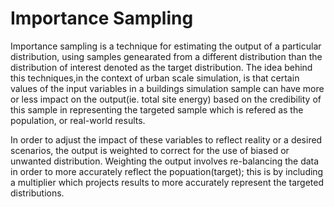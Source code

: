# Importance Sampling
Importance sampling is a technique for estimating the output of a particular distribution, using samples genearated from a different distribution than the distribution of interest denoted as the target distribution. The idea behind this techniques,in the context of urban scale simulation, is that certain values of the input variables in a buildings simulation sample can have more or less impact on the output(ie. total site energy) based on the credibility of this sample in representing the targeted sample which is refered as the population, or real-world results.

In order to adjust the impact of these variables to reflect reality or a desired scenarios, the output is weighted to correct for the use of biased or unwanted distribution.  Weighting the output involves re-balancing the data in order to more accurately reflect the popuation(target); this is by including a multiplier which projects results to more accurately represent the targeted distributions.
